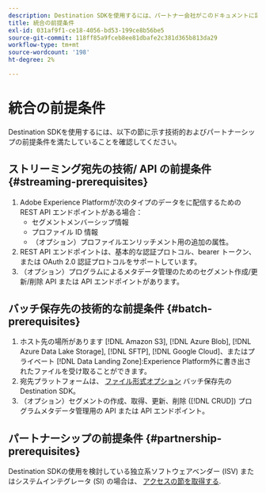```yaml
---
description: Destination SDKを使用するには、パートナー会社がこのドキュメントに記載されている前提条件を満たす必要があります。
title: 統合の前提条件
exl-id: 031af9f1-ce18-4056-bd53-199ce8b56be5
source-git-commit: 118ff85a9fceb8ee81dbafe2c381d365b813da29
workflow-type: tm+mt
source-wordcount: '198'
ht-degree: 2%

---
```


# 統合の前提条件

Destination SDKを使用するには、以下の節に示す技術的およびパートナーシップの前提条件を満たしていることを確認してください。

## ストリーミング宛先の技術/ API の前提条件 {#streaming-prerequisites}

1. Adobe Experience Platformが次のタイプのデータをに配信するための REST API エンドポイントがある場合：
   * セグメントメンバーシップ情報
   * プロファイル ID 情報
   * （オプション）プロファイルエンリッチメント用の追加の属性。
2. REST API エンドポイントは、基本的な認証プロトコル、bearer トークン、または OAuth 2.0 認証プロトコルをサポートしています。
3. （オプション）プログラムによるメタデータ管理のためのセグメント作成/更新/削除 API または API エンドポイントがあります。

## バッチ保存先の技術的な前提条件 {#batch-prerequisites}

1. ホスト先の場所があります [!DNL Amazon S3], [!DNL Azure Blob], [!DNL Azure Data Lake Storage], [!DNL SFTP], [!DNL Google Cloud]、またはプライベート [!DNL Data Landing Zone]:Experience Platform外に書き出されたファイルを受け取ることができます。
2. 宛先プラットフォームは、 [ファイル形式オプション](functionality/destination-server/file-formatting.md) バッチ保存先のDestination SDK。
3. （オプション）セグメントの作成、取得、更新、削除 ([!DNL CRUD]) プログラムメタデータ管理用の API または API エンドポイント。

## パートナーシップの前提条件 {#partnership-prerequisites}

Destination SDKの使用を検討している独立系ソフトウェアベンダー (ISV) またはシステムインテグレータ (SI) の場合は、 [アクセスの節を取得する](overview.md#get-access).

